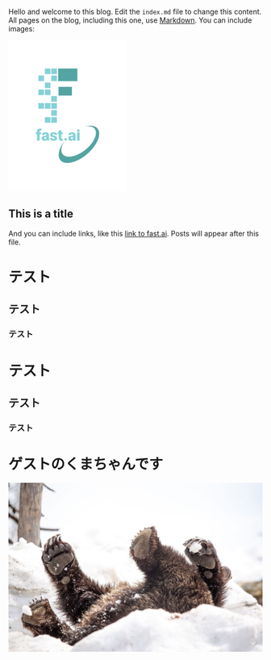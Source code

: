 Hello and welcome to this blog. Edit the `index.md` file to change this content. All pages on the blog, including this one, use [Markdown](https://guides.github.com/features/mastering-markdown/). You can include images:

![Image of fast.ai logo](images/logo.png)

## This is a title

And you can include links, like this [link to fast.ai](https://www.fast.ai). Posts will appear after this file. 

# テスト
## テスト
### テスト

# テスト 
## テスト 
### テスト 

# ゲストのくまちゃんです
![](images/くまちゃん.jpg)
